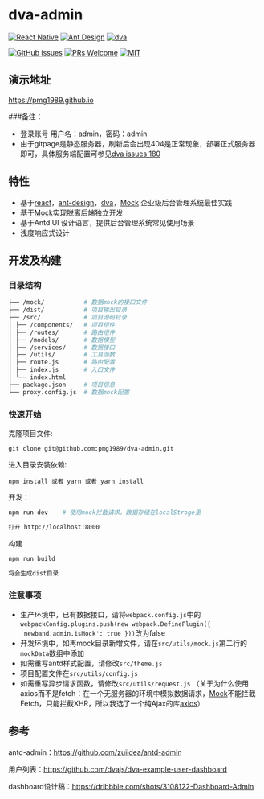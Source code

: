 # dva-admin

[![React Native](https://img.shields.io/badge/react-^15.4.1-brightgreen.svg?style=flat-square)](https://github.com/facebook/react)
[![Ant Design](https://img.shields.io/badge/ant--design-^2.7.0-yellowgreen.svg?style=flat-square)](https://github.com/ant-design/ant-design)
[![dva](https://img.shields.io/badge/dva-^1.1.0-orange.svg?style=flat-square)](https://github.com/dvajs/dva)

[![GitHub issues](https://img.shields.io/github/issues/zuiidea/antd-admin.svg?style=flat-square)](https://github.com/pmg1989/dva-admin/issues)
[![PRs Welcome](https://img.shields.io/badge/PRs-welcome-brightgreen.svg?style=flat-square)](https://github.com/pmg1989/dva-admin/pulls)
[![MIT](https://img.shields.io/dub/l/vibe-d.svg?style=flat-square)](http://opensource.org/licenses/MIT)

## 演示地址

https://pmg1989.github.io

###备注：

- 登录账号 用户名：admin，密码：admin
- 由于gitpage是静态服务器，刷新后会出现404是正常现象，部署正式服务器即可，具体服务端配置可参见[dva issues 180](https://github.com/dvajs/dva/issues/180)

## 特性

- 基于[react](https://github.com/facebook/react)，[ant-design](https://github.com/ant-design/ant-design)，[dva](https://github.com/dvajs/dva)，[Mock](https://github.com/nuysoft/Mock) 企业级后台管理系统最佳实践
- 基于[Mock](https://github.com/nuysoft/Mock)实现脱离后端独立开发
- 基于Antd UI 设计语言，提供后台管理系统常见使用场景
- 浅度响应式设计

## 开发及构建

### 目录结构

```bash
├── /mock/           # 数据mock的接口文件
├── /dist/           # 项目输出目录
├── /src/            # 项目源码目录
│ ├── /components/   # 项目组件
│ ├── /routes/       # 路由组件
│ ├── /models/       # 数据模型
│ ├── /services/     # 数据接口
│ ├── /utils/        # 工具函数
│ ├── route.js       # 路由配置
│ ├── index.js       # 入口文件
│ └── index.html     
├── package.json     # 项目信息
└── proxy.config.js  # 数据mock配置

```

### 快速开始

克隆项目文件:

```
git clone git@github.com:pmg1989/dva-admin.git
```

进入目录安装依赖:

```
npm install 或者 yarn 或者 yarn install
```

开发：

```bash
npm run dev    # 使用mock拦截请求，数据存储在localStroge里

打开 http://localhost:8000
```


构建：

```bash
npm run build

将会生成dist目录
```

### 注意事项

- 生产环境中，已有数据接口，请将`webpack.config.js`中的 `webpackConfig.plugins.push(new webpack.DefinePlugin({ 'newband.admin.isMock': true }))`改为false
- 开发环境中，如再mock目录新增文件，请在`src/utils/mock.js`第二行的`mockData`数组中添加
- 如需重写antd样式配置，请修改`src/theme.js`
- 项目配置文件在`src/utils/config.js`
- 如需重写异步请求函数，请修改`src/utils/request.js`
  （关于为什么使用axios而不是fetch：在一个无服务器的环境中模拟数据请求，[Mock](https://github.com/nuysoft/Mock)不能拦截Fetch，只能拦截XHR，所以我选了一个纯Ajax的库[axios](https://github.com/mzabriskie/axios)）

## 参考

antd-admin：https://github.com/zuiidea/antd-admin

用户列表：https://github.com/dvajs/dva-example-user-dashboard

dashboard设计稿：https://dribbble.com/shots/3108122-Dashboard-Admin

